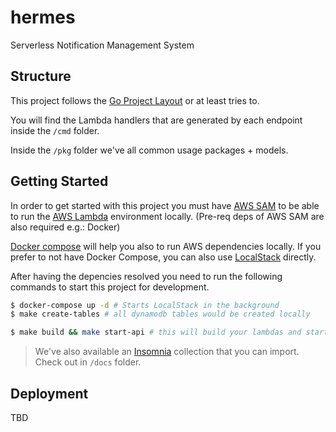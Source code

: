 # hermes

Serverless Notification Management System

## Structure

This project follows the [Go Project Layout](https://github.com/golang-standards/project-layout) or at least tries to.

You will find the Lambda handlers that are generated by each endpoint inside the `/cmd` folder.

Inside the `/pkg` folder we've all common usage packages + models.

## Getting Started

In order to get started with this project you must have [AWS SAM]() to be able to run the [AWS Lambda]() environment locally. (Pre-req deps of AWS SAM are also required e.g.: Docker)

[Docker compose]() will help you also to run AWS dependencies locally. If you prefer to not have Docker Compose, you can also use [LocalStack]() directly.

After having the depencies resolved you need to run the following commands to start this project for development.

```sh
$ docker-compose up -d # Starts LocalStack in the background
$ make create-tables # all dynamodb tables would be created locally

$ make build && make start-api # this will build your lambdas and start aws sam.
```

> We've also available an [Insomnia](https://insomnia.rest) collection that you can import. Check out in `/docs` folder.

## Deployment

TBD
